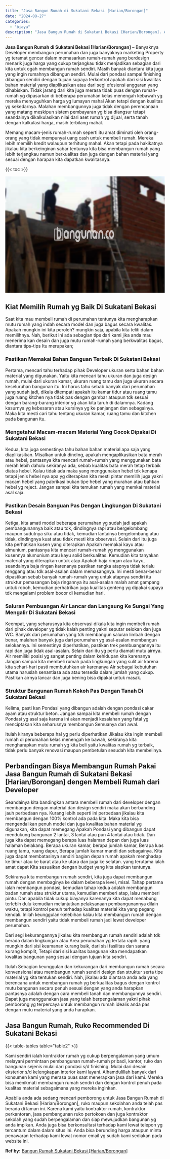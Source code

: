 ```yaml
---
title: "Jasa Bangun Rumah di Sukatani Bekasi [Harian/Borongan]"
date: "2024-08-27"
categories: 
  - "biaya"
description: "Jasa Bangun Rumah di Sukatani Bekasi [Harian/Borongan]. Apabila anda ada sedang mencari pemborong untuk Jasa Bangun Rumah di Sukatani Bekasi [Harian/Boronga..."
---
```


**Jasa Bangun Rumah di Sukatani Bekasi \[Harian/Borongan\]** – Banyaknya Developer membangun perumahan dan juga banyaknya marketing Property yg teramat gencar dalam memasarkan rumah-rumah yang berdesign menarik juga harga yang cukup terjangkau tidak menjadikan sebagian dari kita untuk ogah membangun rumah sendiri. Masih banyak diantara kita juga yang ingin rumahnya dibangun sendiri. Mulai dari pondasi sampai finishing dibangun sendiri dengan tujuan supaya terkontrol apakah dari sisi kwalitas bahan material yang diaplikasikan atau dari segi efesiensi anggaran yang dihabiskan. Tidak jarang dari kita juga merasa tidak puas dengan rumah-rumah yg dipasarkan di beberapa perumahan kelas menengah kebawah yg mereka menyuguhkan harga yg lumayan mahal Akan tetapi dengan kualitas yg sekedarnya. Malahan membangunnya juga tidak dengan perencanaan yang matang meskipun sistem pembayaran yg bisa diangsur tetapi seandainya dikalkulasikan nilai dari aset rumah yg dijual, serta tanah dengan kalkulasi harga, masih terbilang mahal.

Memang macam-jenis rumah-rumah seperti itu amat diminati oleh orang-orang yang tidak mempunyai uang cash untuk membeli rumah. Mereka lebih memilih kredit walaupun terhitung mahal. Akan tetapi pada hakikatnya jikalau kita berkeinginan sabar tentunya kita bisa membangun rumah yang lebih terjangkau namun berkualitas dan juga dengan bahan material yang sesuai dengan harapan kita dapatkan kwalitasnya.

{{< toc >}}

![Jasa Bangun Rumah di Sukatani Bekasi [Harian/Borongan]](/images/borong-bangunan-28.png)

## Kiat Memilih Rumah yg Baik Di Sukatani Bekasi

Saat kita mau membeli rumah di perumahan tentunya kita mengharapkan mutu rumah yang indah secara model dan juga bagus secara kwalitas. Apakah mungkin ini kita peroleh? mungkin saja, apabila kita teliti dalam memilihnya. Nah, berikut ini ada sebagian tips dari kami jika anda mau menerima kan desain dan juga mutu rumah-rumah yang berkwalitas bagus, diantara tips-tips Itu merupakan;

### Pastikan Memakai Bahan Banguan Terbaik Di Sukatani Bekasi

Pertama, mencari tahu terhadap pihak Developer ukuran serta bahan bahan material yang digunakan. Yaitu kita mencari tahu ukuran dan juga design rumah, mulai dari ukuran kamar, ukuran ruang tamu dan juga ukuran secara keseluruhan bangunan itu. Ini harus tahu sebab banyak dari perumahan yang sudah jadi, dikala ditempati apakah itu kamar tidur atau ruang tamu juga ruang kitchen nya tidak pas dengan gambar ataupun tdk sesuai dengan barang-barang interior yg akan kita taruh di dalamnya. Kadang kasurnya yg kebesaran atau kursinya yg ke panjangan dan sebagainya. Maka kita mesti cari tahu tentang ukuran kamar, ruang tamu dan kitchen pada bangunan itu.

### Mengetahui Macam-macam Material Yang Cocok Dipakai Di Sukatani Bekasi

Kedua, kita juga semestinya tahu bahan bahan material apa saja yang diaplikasikan. Misalkan untuk dinding, apakah mengaplikasikan bata merah atau hebel, pantasnya kita mencari rumah-rumah yang menggunakan bata merah lebih dahulu sekiranya ada, sebab kualitas bata merah tetap terbaik diatas hebel. Kalau tidak ada maka yang menggunakan hebel tdk kenapa tetapi jenis hebel nya apa yg diterapkan kita mesti pintar memilih juga yakni macam hebel yang pabrikasi bukan tipe hebel yang murahan atau bahkan hebel yg reject. Jangan sampai kita temukan rumah yang memkai material asal saja.

### Pastikan Desain Banguan Pas Dengan Lingkungan Di Sukatani Bekasi

Ketiga, kita amati model beberapa perumahan yg sudah jadi apakah pembangunannya baik atau tdk, dindingnya rapi atau bergelombang maupun sudutnya siku atau tidak, kemudian lantainya bergelombang atau tidak, dindingnya kuat atau tidak mesti kita observasi. Selain dari itu juga kita perhatikan kusen yang diterapkan Apakah memakai kayu atau almunium, pantasnya kita mencari rumah-rumah yg menggunakan kusennya alumunium atau kayu solid berkualitas. Kemudian kita tanyakan material yang diterapkan untuk atap Apakah baja ringan atau kayu, seandainya baja ringan karenanya pastikan rangka atapnya tidak terlalu renggang atau tdk asal-asalan dalam memasangnya. Ini mesti benar-benar dipastikan sebab banyak rumah-rumah yang untuk atapnya sendiri itu struktur pemasangan baja ringannya itu asal-asalan malah amat gampang untuk roboh, kemudian perhatrikan juga kualitas genteng yg dipakai supaya tdk mengalami problem bocor di kemudian hari.

### Saluran Pembuangan Air Lancar dan Langsung Ke Sungai Yang Mengalir Di Sukatani Bekasi

Keempat, yang seharusnya kita observasi dikala kita ingin membeli rumah dari pihak developer yg tidak kalah penting yakni seputar selokan dan juga WC. Banyak dari perumahan yang tdk membangun saluran limbah dengan benar, malahan banyak juga dari perumahan yg asal-asalan membangun selokannya. Ini semestinya diperhatikan, pastikan trek pembuangannya itu rapi dan juga tidak asal-asalan. Selain dari itu yg perlu diamati mutu airnya. Air memiliki posisi yg sangat penting dalam kehidupan kita karenanya Jangan sampai kita membeli rumah pada lingkungan yang sulit air karena kita sehari-hari pasti membutuhkan air karenanya Air sebagai kebutuhan utama haruslah senantiasa ada atau tersedia dalam jumlah yang cukup. Pastikan airnya lancar dan juga bening bisa dipakai untuk masak.

### Struktur Bangunan Rumah Kokoh Pas Dengan Tanah Di Sukatani Bekasi

Kelima, pasti kan Pondasi yang dibangun adalah dengan pondasi cakar ayam atau struktur beton. Jangan sampai kita membeli rumah dengan Pondasi yg asal saja karena ini akan menjadi kesalahan yang fatal yg menciptakan kita seharusnya membangun Semuanya dari awal.

Itulah kiranya beberapa hal yg perlu diperhatikan Jikalau kita ingin membeli rumah di perumahan kelas menengah ke bawah, sekiranya kita mengharapkan mutu rumah yg kita beli yaitu kwalitas rumah yg terbaik, tidak perlu banyak renovasi maupun pembetulan sesudah kita membelinya.

## Perbandingan Biaya Membangun Rumah Pakai Jasa Bangun Rumah di Sukatani Bekasi \[Harian/Borongan\] dengen Membeli Rumah dari Developer

Seandainya kita bandingkan antara membeli rumah dari developer dengan membangun dengan material dan design sendiri maka akan berbanding jauh perbedaan nya. Kurang lebih seperti ini perbedaan jikalau kita membangun dengan 100% kontrol ada pada kita. Maka kita bisa mengendalikan penuh model dan juga kwalitas bahan material yg digunakan, kita dapat memegang Apakah Pondasi yang dibangun dapat mendukung bangunan 2 lantai, 3 lantai atau pun 4 lantai atau tidak. Dan juga kita dapat memegang berapa luas halaman depan dan juga luas halaman belakang. Berapa ukuran kamar, berapa jumlah kamar, Berapa luas ruang tamu, ruang dapur, Berapa jumlah kamar mandi dan sebagainya. Kita juga dapat membatasinya sendiri bagian depan rumah apakah menghadap ke timur atau ke barat atau ke utara dan juga ke selatan. yang terutama ialah amat dapat Kita sesuaikan dengan budget yang kita siapkan tentunya.

Sekiranya kita membangun rumah sendiri, kita juga dapat membangun rumah dengan membaginya ke dalam beberapa level, misal. Tahap pertama ialah membangun pondasi, kemudian tahap kedua adalah membangun badan rumah atau struktur utama, kemudian memberi atap, lalau memberi pintu. Dan apabila tidak cukup biayanya karenanya kita dapat menabung terlebih dulu kemudian melanjutkan pelaksanaan pembangunannya dilain waktu, tetapi kontrol penuh terhadap kualitas material kita yang pegang kendali. Inilah keunggulan-kelebihan kalau kita membangun rumah dengan membangun sendiri yaitu tidak membeli rumah jadi lewat developer perumahan.

Dari segi kekurangannya jikalau kita membangun rumah sendiri adalah tdk berada dalam lingkungan atau Area perumahan yg tertata rapih. yang mungkin dari sisi keamanan kurang baik, dari sisi fasilitas dan sarana kurang komplit, Tetapi dari sisi kualitas bangunan kita mendapatkan kwalitas bangunan yang sesuai dengan tujuan kita sendiri.

Itulah Sebagian keunggulan dan kekurangan dari membangun rumah secara konvensional atau membangun rumah sendiri design dan struktur serta tipe material yg kita tentukan sendiri. Nah, jikalau ada diantara anda ada yang berencana untuk membangun rumah yg berkualitas bagus dengan kontrol mutu bangunan secara penuh sesuai dengan yang anda harapkan pantasnya adalah dengan cara membeli tanah dan membangunnya sendiri. Dapat juga menggunakan jasa yang telah berpengalaman yakni pihak pemborong yg terpercaya untuk membangun rumah idealis anda pas dengan mutu material yang anda harapkan.

## Jasa Bangun Rumah, Ruko Recommended Di Sukatani Bekasi

{{< table-tables table="table2" >}}

Kami sendiri ialah kontraktor rumah yg cukup berpengalaman yang umum melayani permintaan pembangunan rumah-rumah pribadi, kantor, ruko dan bangunan sejenis mulai dari pondasi s/d finishing. Mulai dari desain eksterior s/d kelengkapan interior kami layani. Alhamdulillah banyak dari konsumen kami yang merasa puas saat menerapkan jasa dari kami. Mereka bisa menikmati membangun rumah sendiri dan dengan kontrol penuh pada kualitas material sebagaimana yang mereka inginkan.

Apabila anda ada sedang mencari pemborong untuk Jasa Bangun Rumah di Sukatani Bekasi \[Harian/Borongan\], ruko maupun sekolahan anda telah pas berada di laman ini. Karena kami yaitu kontraktor rumah, kontraktor perkantoran, jasa pembangunan ruko pertokoan dan juga kontraktor sekolah yang sudah berpengalaman dan siap mewujudkan bangunan yg anda impikan. Anda juga bisa berkonsultasi terhadap kami lewat telepon yg tercantum dalam dalam situs ini. Anda bisa berunding harga ataupun minta penawaran terhadap kami lewat nomor email yg sudah kami sediakan pada website ini.

**Ref by:** [Bangun Rumah Sukatani Bekasi [Harian/Borongan]](https://id.wikipedia.org/wiki/Bangun)
